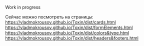 Work in progress

Сейчас можно посмотреть на страницы:
https://vladmokrousov.github.io/Toxin/dist/cards.html
https://vladmokrousov.github.io/Toxin/dist/formElements.html
https://vladmokrousov.github.io/Toxin/dist/colors&type.html
https://vladmokrousov.github.io/Toxin/dist/headers&footers.html
